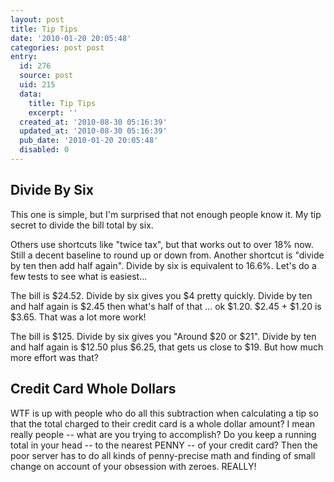 ```yaml
---
layout: post
title: Tip Tips
date: '2010-01-20 20:05:48'
categories: post post
entry:
  id: 276
  source: post
  uid: 215
  data:
    title: Tip Tips
    excerpt: ''
  created_at: '2010-08-30 05:16:39'
  updated_at: '2010-08-30 05:16:39'
  pub_date: '2010-01-20 20:05:48'
  disabled: 0
---
```


## Divide By Six
This one is simple, but I'm surprised that not enough people know it. My tip secret to divide the bill total by six.

Others use shortcuts like "twice tax", but that works out to over 18% now. Still a decent baseline to round up or down from. Another shortcut is "divide by ten then add half again". Divide by six is equivalent to 16.6%. Let's do a few tests to see what is easiest...

The bill is $24.52. Divide by six gives you $4 pretty quickly. Divide by ten and half again is $2.45 then what's half of that ... ok $1.20. $2.45 + $1.20 is $3.65. That was a lot more work!

The bill is $125. Divide by six gives you "Around $20 or $21". Divide by ten and half again is $12.50 plus $6.25, that gets us close to $19. But how much more effort was that?

## Credit Card Whole Dollars
WTF is up with people who do all this subtraction when calculating a tip so that the total charged to their credit card is a whole dollar amount? I mean really people -- what are you trying to accomplish? Do you keep a running total in your head -- to the nearest PENNY -- of your credit card? Then the poor server has to do all kinds of penny-precise math and finding of small change on account of your obsession with zeroes. REALLY!
